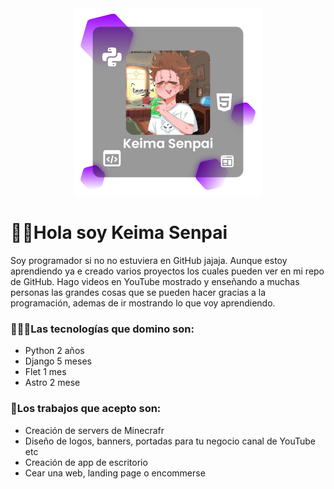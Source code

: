 <div align="center">
    <img src="./public/Logo.png" alt="KeimaSenpai" height="300">
</div>

# 👋🏻Hola soy Keima Senpai

Soy programador si no no estuviera en GitHub jajaja. Aunque estoy aprendiendo ya e creado varios proyectos los cuales pueden ver en mi repo de GitHub. Hago videos en YouTube mostrado y enseñando a muchas personas las grandes cosas que se pueden hacer gracias a la programación, ademas de ir mostrando lo que voy aprendiendo.

### 👨🏻‍💻Las tecnologías que domino son:

- Python 2 años
- Django 5 meses
- Flet 1 mes
- Astro 2 mese

### 💼Los trabajos que acepto son:

- Creación de servers de Minecrafr
- Diseño de logos, banners, portadas para tu negocio canal de YouTube etc
- Creación de app de escritorio
- Cear una web, landing page o encommerse
